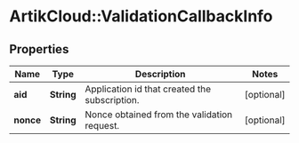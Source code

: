 # ArtikCloud::ValidationCallbackInfo

## Properties
Name | Type | Description | Notes
------------ | ------------- | ------------- | -------------
**aid** | **String** | Application id that created the subscription. | [optional] 
**nonce** | **String** | Nonce obtained from the validation request. | [optional] 


